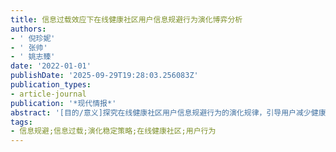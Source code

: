 ```yaml
---
title: 信息过载效应下在线健康社区用户信息规避行为演化博弈分析
authors:
- ' 倪珍妮'
- ' 张帅'
- ' 姚志臻'
date: '2022-01-01'
publishDate: '2025-09-29T19:28:03.256083Z'
publication_types:
- article-journal
publication: '*现代情报*'
abstract: '[目的/意义]探究在线健康社区用户信息规避行为的演化规律，引导用户减少健康信息规避行为，为在线健康社区运营管理和持续发展提供参考。[方法/过程]综合用户行为决策过程及其主要影响因素，构建在线健康社区与用户的演化博弈模型，运用系统仿真分析博弈主体在重大疾病社区、一般疾病社区、养生保健社区3种不同情境下行为与状态的演化过程。[结果/结论]在减少用户信息规避行为只能为社区带来有限收益的情况下，过度提高信息过载弱化程度只能在短期内减少用户的信息规避行为，但长期而言，弱化程度过高会导致社区难以负担信息过载弱化成本，进而导致社区弃用弱化机制。不同类型的在线健康社区及用户群体对信息过载弱化成本、信息质量的接受度及要求有所差异，需要采取不同的弱化机制以减少社区信息过载。'
tags:
- 信息规避;信息过载;演化稳定策略;在线健康社区;用户行为
---
```

